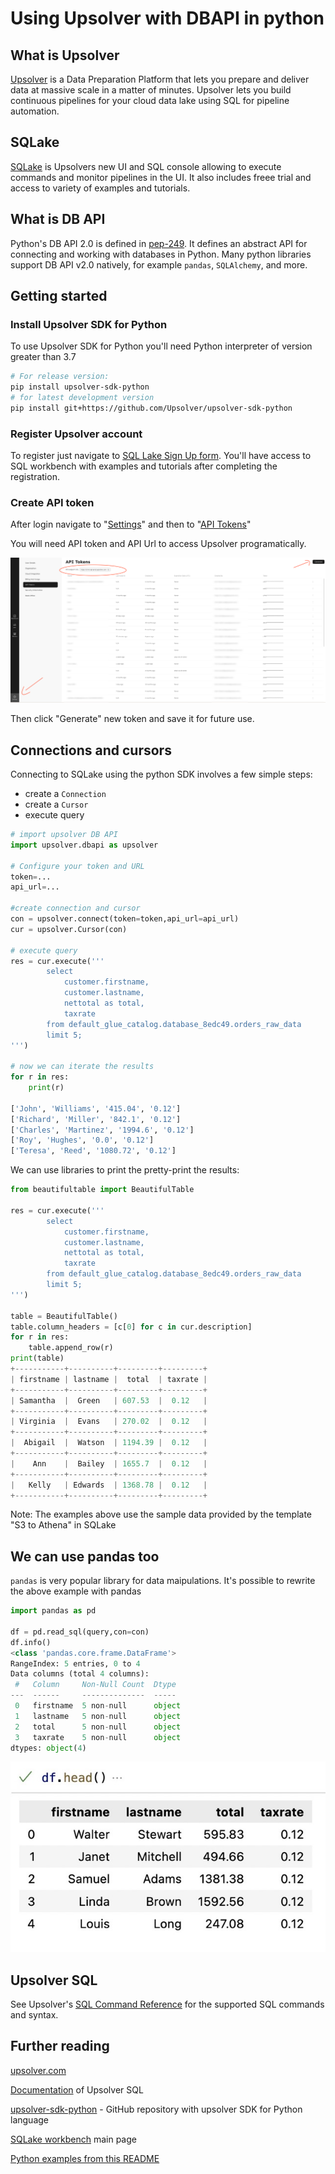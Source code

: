 # Using Upsolver with DBAPI in python

## What is Upsolver

[Upsolver](https://upsolver.com) is a Data Preparation Platform that lets you prepare and deliver data at massive scale in a matter of minutes. Upsolver lets you build continuous pipelines for your cloud data lake
using SQL for pipeline automation.

## SQLake

[SQLake](https://docs.upsolver.com/sqlake) is Upsolvers new UI and SQL console allowing to execute commands and monitor pipelines in the UI. It also includes freee trial and access to variety of examples and tutorials.


## What is DB API

Python's DB API 2.0 is defined in [pep-249](https://peps.python.org/pep-0249/). It defines an abstract API for connecting and working with databases in Python. Many python libraries support DB API v2.0 natively, for example `pandas`, `SQLAlchemy`, and more.

## Getting started

### Install Upsolver SDK for Python

To use Upsolver SDK for Python you'll need Python interpreter of version greater than 3.7 

```bash
# For release version:
pip install upsolver-sdk-python
# for latest development version
pip install git+https://github.com/Upsolver/upsolver-sdk-python
```

### Register Upsolver account

To register just navigate to [SQL Lake Sign Up form](https://sqlake.upsolver.com/signup). You'll have access to SQL workbench with examples and tutorials after completing the registration.

### Create API token

After login navigate to "[Settings](https://sqlake.upsolver.com/Settings)" and then to "[API Tokens](https://sqlake.upsolver.com/Settings/api-tokens)"

You will need API token and API Url to access Upsolver programatically.

![API Tokens screen](./doc/img/APITokens-m.png)

Then click "Generate" new token and save it for future use.

## Connections and cursors

Connecting to SQLake using the python SDK involves a few simple steps:

- create a `Connection`
- create a `Cursor`
- execute query

```python
# import upsolver DB API
import upsolver.dbapi as upsolver

# Configure your token and URL
token=...
api_url=...

#create connection and cursor
con = upsolver.connect(token=token,api_url=api_url)
cur = upsolver.Cursor(con)

# execute query
res = cur.execute('''
        select
            customer.firstname,
            customer.lastname,
            nettotal as total,
            taxrate
        from default_glue_catalog.database_8edc49.orders_raw_data
        limit 5;
''')

# now we can iterate the results
for r in res:
    print(r)

['John', 'Williams', '415.04', '0.12']
['Richard', 'Miller', '842.1', '0.12']
['Charles', 'Martinez', '1994.6', '0.12']
['Roy', 'Hughes', '0.0', '0.12']
['Teresa', 'Reed', '1080.72', '0.12']
```

We can use libraries to print the pretty-print the results:

```python
from beautifultable import BeautifulTable

res = cur.execute('''
        select
            customer.firstname,
            customer.lastname,
            nettotal as total,
            taxrate
        from default_glue_catalog.database_8edc49.orders_raw_data
        limit 5;
''')

table = BeautifulTable()
table.column_headers = [c[0] for c in cur.description]
for r in res:
    table.append_row(r)
print(table)
+-----------+----------+---------+---------+
| firstname | lastname |  total  | taxrate |
+-----------+----------+---------+---------+
| Samantha  |  Green   | 607.53  |  0.12   |
+-----------+----------+---------+---------+
| Virginia  |  Evans   | 270.02  |  0.12   |
+-----------+----------+---------+---------+
|  Abigail  |  Watson  | 1194.39 |  0.12   |
+-----------+----------+---------+---------+
|    Ann    |  Bailey  | 1655.7  |  0.12   |
+-----------+----------+---------+---------+
|   Kelly   | Edwards  | 1368.78 |  0.12   |
+-----------+----------+---------+---------+
```

Note: The examples above use the sample data provided by the template "S3 to Athena" in SQLake

## We can use pandas too

`pandas` is very popular library for data maipulations.
It's possible to rewrite the above example with pandas

```python
import pandas as pd

df = pd.read_sql(query,con=con)
df.info()
<class 'pandas.core.frame.DataFrame'>
RangeIndex: 5 entries, 0 to 4
Data columns (total 4 columns):
 #   Column     Non-Null Count  Dtype 
---  ------     --------------  ----- 
 0   firstname  5 non-null      object
 1   lastname   5 non-null      object
 2   total      5 non-null      object
 3   taxrate    5 non-null      object
dtypes: object(4)
```

![`df.head()`](./doc/img/df.head-m.jpeg)

## Upsolver SQL

See Upsolver's [SQL Command Reference](https://docs.upsolver.com/sqlake/sql-command-reference) for the supported SQL commands and syntax.

## Further reading

[upsolver.com](https://upsolver.com)

[Documentation](https://docs.upsolver.com/sqlake/sql-command-reference) of Upsolver SQL

[upsolver-sdk-python](https://github.com/Upsolver/upsolver-sdk-python) - GitHub repository with upsolver SDK for Python language

[SQLake workbench](https://sqlake.upsolver.com/) main page

[Python examples from this README](doc/dbapi-ex.py)
